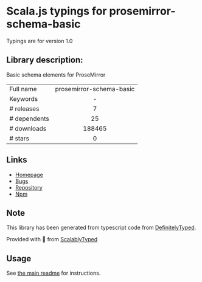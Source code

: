 
# Scala.js typings for prosemirror-schema-basic

Typings are for version 1.0

## Library description:
Basic schema elements for ProseMirror

|                    |                 |
| ------------------ | :-------------: |
| Full name          | prosemirror-schema-basic |
| Keywords           | - |
| # releases         | 7 |
| # dependents       | 25 |
| # downloads        | 188465 |
| # stars            | 0 |

## Links
- [Homepage](https://github.com/prosemirror/prosemirror-schema-basic#readme)
- [Bugs](https://github.com/prosemirror/prosemirror-schema-basic/issues)
- [Repository](https://github.com/prosemirror/prosemirror-schema-basic)
- [Npm](https://www.npmjs.com/package/prosemirror-schema-basic)
    


## Note
This library has been generated from typescript code from [DefinitelyTyped](https://definitelytyped.org).

Provided with :purple_heart: from [ScalablyTyped](https://github.com/oyvindberg/ScalablyTyped)

## Usage
See [the main readme](../../readme.md) for instructions.


